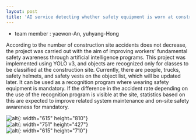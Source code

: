 ```yaml
---
layout: post
title: 'AI service detecting whether safety equipment is worn at construction sites'
---
```

- team member : yaewon-An, yuhyang-Hong

According to the number of construction site accidents does not decrease, 
the project was carried out with the aim of improving workers' fundamental safety awareness 
through artificial intelligence programs.
This project was implemented using YOLO v3, and objects are recognized only for classes to be classified at the construction site. Currently, there are people, trucks, safety helmets, and safety vests on the object list, which will be updated later.
It can be used as a recognition program where wearing safety equipment is mandatory. If the difference in the accident rate depending on the use of the recognition program is visible at the site, statistics based on this are expected to improve related system maintenance and on-site safety awareness for mandatory.


![alt](https://yaewon0411.github.io/blog/assets/img/projects/proj-1/yolo_image1.png){: width="615" height="810"}<br>
![alt](https://yaewon0411.github.io/blog/assets/img/projects/proj-1/pro1_yolo_progress.png){: width="751" height="427"}<br>
![alt](https://yaewon0411.github.io/blog/assets/img/projects/proj-1/pro1_image.png){: width="615" height="710"}

<!--{% include image.html url="" image="projects/proj-1/yolo_image1.png" %}-->

<!--{% include image.html url="" image="projects/proj-1/pro1_image.png" %}-->


<!--http://www.gratisography.com-->

